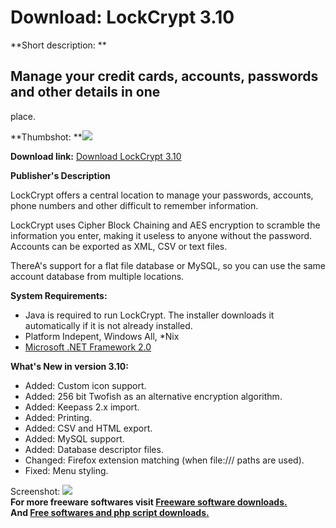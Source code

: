 # Download: LockCrypt 3.10

**Short description: **

## Manage your credit cards, accounts, passwords and other details in one
place.

  
**Thumbshot: **![](http://www.freewarefiles.com/screenshot/lockcrypt115_md.gif)   
  
**Download link:** [Download LockCrypt 3.10](http://freesoftwares.boysofts.com/LockCrypt_program_39843.html)  
  

**Publisher's Description**  
  

LockCrypt offers a central location to manage your passwords, accounts, phone
numbers and other difficult to remember information.

LockCrypt uses Cipher Block Chaining and AES encryption to scramble the
information you enter, making it useless to anyone without the password.
Accounts can be exported as XML, CSV or text files.

ThereA's support for a flat file database or MySQL, so you can use the same
account database from multiple locations.

**System Requirements:**

  * Java is required to run LockCrypt. The installer downloads it automatically if it is not already installed. 
  * Platform Indepent, Windows All, *Nix 
  * [Microsoft .NET Framework 2.0](http://www.freewarefiles.com/Microsoft-NET-Framework-x-Final_program_16026.html)

**What's New in version 3.10:**

  * Added: Custom icon support. 
  * Added: 256 bit Twofish as an alternative encryption algorithm. 
  * Added: Keepass 2.x import. 
  * Added: Printing. 
  * Added: CSV and HTML export. 
  * Added: MySQL support. 
  * Added: Database descriptor files. 
  * Changed: Firefox extension matching (when file:/// paths are used). 
  * Fixed: Menu styling. 

  
  
Screenshot: ![](http://www.freewarefiles.com/screenshot/lockcrypt115.gif)  
**For more freeware softwares visit [Freeware software downloads.](http://freesoftwares.boysofts.com/)**   
**And [Free softwares and php script downloads.](http://www.boysofts.com/)**


